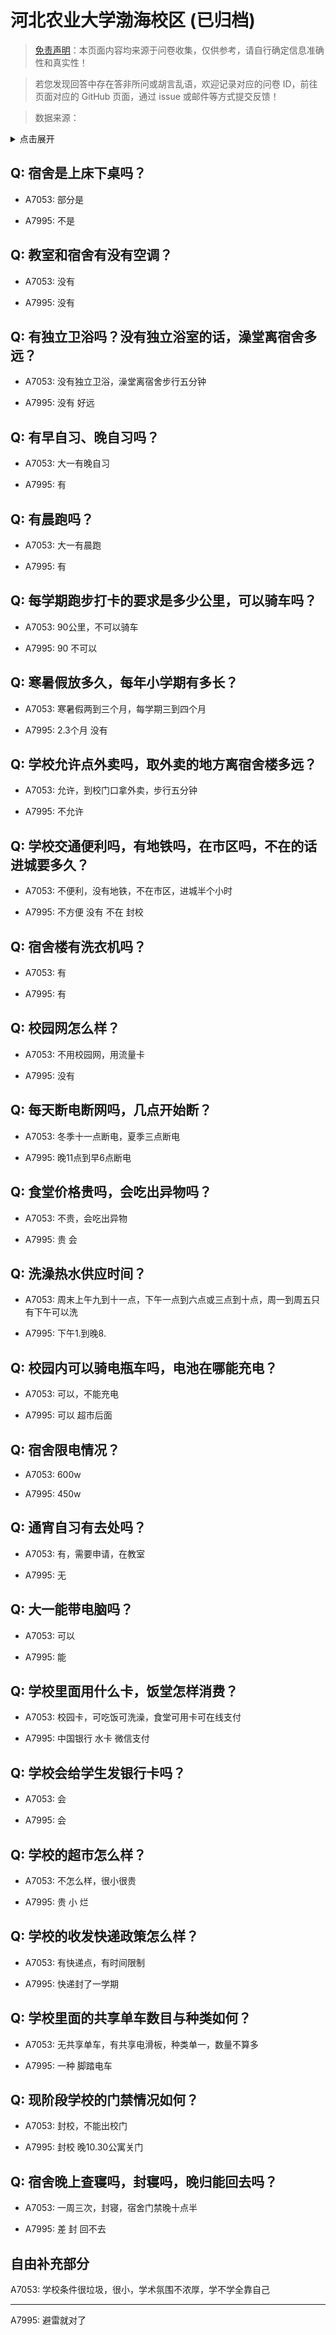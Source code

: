 # 河北农业大学渤海校区 (已归档)

> [免责声明](https://colleges.chat/#_3)：本页面内容均来源于问卷收集，仅供参考，请自行确定信息准确性和真实性！

> 若您发现回答中存在答非所问或胡言乱语，欢迎记录对应的问卷 ID，前往页面对应的 GitHub 页面，通过 issue 或邮件等方式提交反馈！

> 数据来源：

<details><summary>点击展开</summary>
<ul>
<li>A7053: 匿名 (2022 年 06 月)</li>
<li>A7995: 匿名 (2022 年 06 月)</li>
</ul>
</details>

## Q: 宿舍是上床下桌吗？

- A7053: 部分是

- A7995: 不是

## Q: 教室和宿舍有没有空调？

- A7053: 没有

- A7995: 没有

## Q: 有独立卫浴吗？没有独立浴室的话，澡堂离宿舍多远？

- A7053: 没有独立卫浴，澡堂离宿舍步行五分钟

- A7995: 没有 好远

## Q: 有早自习、晚自习吗？

- A7053: 大一有晚自习

- A7995: 有

## Q: 有晨跑吗？

- A7053: 大一有晨跑

- A7995: 有

## Q: 每学期跑步打卡的要求是多少公里，可以骑车吗？

- A7053: 90公里，不可以骑车

- A7995: 90 不可以

## Q: 寒暑假放多久，每年小学期有多长？

- A7053: 寒暑假两到三个月，每学期三到四个月

- A7995: 2.3个月 没有

## Q: 学校允许点外卖吗，取外卖的地方离宿舍楼多远？

- A7053: 允许，到校门口拿外卖，步行五分钟

- A7995: 不允许

## Q: 学校交通便利吗，有地铁吗，在市区吗，不在的话进城要多久？

- A7053: 不便利，没有地铁，不在市区，进城半个小时

- A7995: 不方便 没有 不在 封校

## Q: 宿舍楼有洗衣机吗？

- A7053: 有

- A7995: 有

## Q: 校园网怎么样？

- A7053: 不用校园网，用流量卡

- A7995: 没有

## Q: 每天断电断网吗，几点开始断？

- A7053: 冬季十一点断电，夏季三点断电

- A7995: 晚11点到早6点断电

## Q: 食堂价格贵吗，会吃出异物吗？

- A7053: 不贵，会吃出异物

- A7995: 贵 会

## Q: 洗澡热水供应时间？

- A7053: 周末上午九到十一点，下午一点到六点或三点到十点，周一到周五只有下午可以洗

- A7995: 下午1.到晚8.

## Q: 校园内可以骑电瓶车吗，电池在哪能充电？

- A7053: 可以，不能充电

- A7995: 可以 超市后面

## Q: 宿舍限电情况？

- A7053: 600w

- A7995: 450w

## Q: 通宵自习有去处吗？

- A7053: 有，需要申请，在教室

- A7995: 无

## Q: 大一能带电脑吗？

- A7053: 可以

- A7995: 能

## Q: 学校里面用什么卡，饭堂怎样消费？

- A7053: 校园卡，可吃饭可洗澡，食堂可用卡可在线支付

- A7995: 中国银行 水卡 微信支付

## Q: 学校会给学生发银行卡吗？

- A7053: 会

- A7995: 会

## Q: 学校的超市怎么样？

- A7053: 不怎么样，很小很贵

- A7995: 贵 小 烂

## Q: 学校的收发快递政策怎么样？

- A7053: 有快递点，有时间限制

- A7995: 快递封了一学期

## Q: 学校里面的共享单车数目与种类如何？

- A7053: 无共享单车，有共享电滑板，种类单一，数量不算多

- A7995: 一种 脚踏电车

## Q: 现阶段学校的门禁情况如何？

- A7053: 封校，不能出校门

- A7995: 封校 晚10.30公寓关门

## Q: 宿舍晚上查寝吗，封寝吗，晚归能回去吗？

- A7053: 一周三次，封寝，宿舍门禁晚十点半

- A7995: 差 封 回不去

## 自由补充部分

A7053: 学校条件很垃圾，很小，学术氛围不浓厚，学不学全靠自己

***

A7995: 避雷就对了